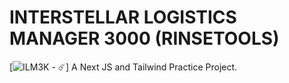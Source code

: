 # INTERSTELLAR LOGISTICS MANAGER 3000 (RINSETOOLS)
[![ILM3K - ☄️](https://img.shields.io/badge/ILM3K-☄️-blueviolet)]
A Next JS and Tailwind Practice Project.
